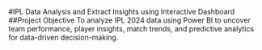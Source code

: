 #IPL Data Analysis and Extract Insights using Interactive Dashboard
##Project Objective
To analyze IPL 2024 data using Power BI to uncover team performance, player insights, match trends, and predictive analytics for data-driven decision-making.
